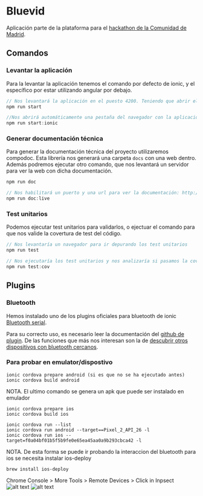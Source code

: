 # Bluevid

Aplicación parte de la plataforma para el [hackathon de la Comunidad de Madrid](https://vencealvirus.org/).

## Comandos

### Levantar la aplicación

Para la levantar la aplicación tenemos el comando por defecto de ionic, y el específico por estar utilizando angular por debajo.

```js
// Nos levantará la aplicación en el puesto 4200. Teniendo que abrir el navegador en http://localhost:4200
npm run start

//Nos abrirá automáticamente una pestaña del navegador con la aplicación en el puerto 8100
npm run start:ionic

```

### Generar documentación técnica

Para generar la documentación técnica del proyecto utilizaremos compodoc. Esta librería nos generará una carpeta `docs` con una web dentro. Además podremos ejecutar otro comando, que nos levantará un servidor para ver la web con dicha documentación.

```js
npm run doc

// Nos habilitará un puerto y una url para ver la documentación: http://127.0.0.1:8080
npm run doc:live

```

### Test unitarios
Podemos ejecutar test unitarios para validarlos, o ejectuar el comando para que nos valide la covertura de test del código.

```js
// Nos levantaría un navegador para ir depurando los test unitarios
npm run test

// Nos ejecutaría los test unitarios y nos analizaría si pasamos la covertura de test indicada en el kama
npm run test:cov

```

## Plugins

### Bluetooth

Hemos instalado uno de los plugins oficiales para bluetooth de ionic [Bluetooth serial](https://ionicframework.com/docs/native/bluetooth-serial).

Para su correcto uso, es necesario leer la documentación del [github de plugin](https://github.com/don/BluetoothSerial). De las funciones que más nos interesan son la de [descubrir otros dispositivos con bluetooth cercanos](https://github.com/don/BluetoothSerial#discoverunpaired).

### Para probar en emulator/dispostivo
```
ionic cordova prepare android (si es que no se ha ejecutado antes)
ionic cordova build android
```
NOTA. El ultimo comando se genera un apk que puede ser instalado en emulador
```
ionic cordova prepare ios
ionic cordova build ios
```

```
ionic cordova run --list
ionic cordova run android --target==Pixel_2_API_26 -l
ionic cordova run ios --target=f0a04bf01b5f5b9fe0e65ea45aa0a9b293cbca42 -l
```
NOTA. De esta forma se puede ir probando la interaccion del bluetooth
para ios se necesita instalar ios-deploy
``` 
brew install ios-deploy
```

Chrome Console > More Tools > Remote Devices > Click in Inpsect
![alt text](docs/remote_devices.png "")
![alt text](docs/console_js_remote.png "")

